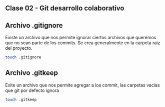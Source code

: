 ## Clase 02 - Git desarrollo colaborativo 

## Archivo .gitignore 
Existe un archivo que nos permite ignorar ciertos archivos que queremos que no sean parte de los commits. Se crea generalmente en la carpeta raiz del proyecto. 

```sh 
touch .gitignore
```

## Archivo .gitkeep 
Exite un archivo que nos permite agregar a los commit, las carpetas vacias que git por defecto ignora 

```sh 
touch .gitkeep
```
